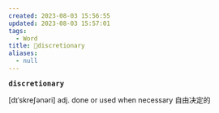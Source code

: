 ```yaml
---
created: 2023-08-03 15:56:55
updated: 2023-08-03 15:57:01
tags:
  - Word
title: 📖discretionary
aliases:
  - null
---
```


<pre><strong>discretionary</strong></pre>
[dɪˈskreʃənəri]
adj. done or used when necessary ⾃由决定的
